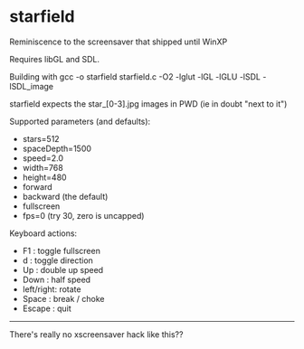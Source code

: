 # starfield
Reminiscence to the screensaver that shipped until WinXP

Requires libGL and SDL.

Building with
    gcc -o starfield starfield.c -O2 -lglut -lGL -lGLU -lSDL -lSDL_image

starfield expects the star_[0-3].jpg images in PWD (ie in doubt "next to it")

Supported parameters (and defaults):
* stars=512
* spaceDepth=1500
* speed=2.0
* width=768
* height=480
* forward
* backward (the default)
* fullscreen
* fps=0 (try 30, zero is uncapped)

Keyboard actions:
* F1        : toggle fullscreen
* d         : toggle direction
* Up        : double up speed
* Down      : half speed
* left/right: rotate
* Space     : break / choke
* Escape    : quit


---
There's really no xscreensaver hack like this??
